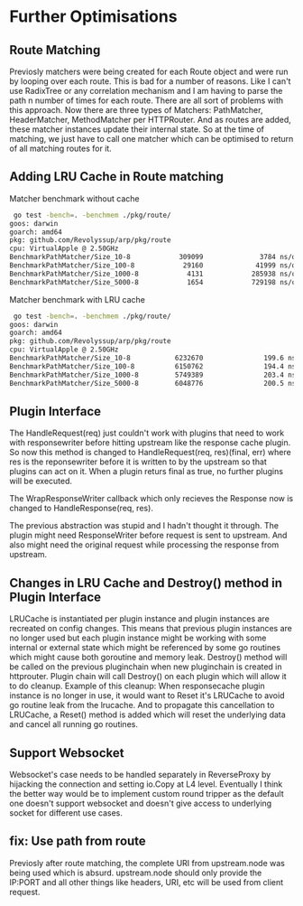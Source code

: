# Further Optimisations

## Route Matching

Previosly matchers were being created for each Route object and were run by looping over each route. This is bad for a number of reasons. Like I can't use RadixTree or any correlation mechanism and I am having to parse the path n number of times for each route. There are all sort of problems with this approach. Now there are three types of Matchers: PathMatcher, HeaderMatcher, MethodMatcher per HTTPRouter. And as routes are added, these matcher instances update their internal state. So at the time of matching, we just have to call one matcher which can be optimised to return of all matching routes for it.

## Adding LRU Cache in Route matching

Matcher benchmark without cache

```bash
 go test -bench=. -benchmem ./pkg/route/
goos: darwin
goarch: amd64
pkg: github.com/Revolyssup/arp/pkg/route
cpu: VirtualApple @ 2.50GHz
BenchmarkPathMatcher/Size_10-8            309099              3784 ns/op               2 B/op          0 allocs/op
BenchmarkPathMatcher/Size_100-8            29160             41999 ns/op               2 B/op          0 allocs/op
BenchmarkPathMatcher/Size_1000-8            4131            285938 ns/op               2 B/op          0 allocs/op
BenchmarkPathMatcher/Size_5000-8            1654            729198 ns/op              25 B/op          0 allocs/op
```

Matcher benchmark with LRU cache

```bash
 go test -bench=. -benchmem ./pkg/route/
goos: darwin
goarch: amd64
pkg: github.com/Revolyssup/arp/pkg/route
cpu: VirtualApple @ 2.50GHz
BenchmarkPathMatcher/Size_10-8           6232670               199.6 ns/op            80 B/op          3 allocs/op
BenchmarkPathMatcher/Size_100-8          6150762               194.4 ns/op            80 B/op          3 allocs/op
BenchmarkPathMatcher/Size_1000-8         5749389               203.4 ns/op            80 B/op          3 allocs/op
BenchmarkPathMatcher/Size_5000-8         6048776               200.5 ns/op            80 B/op          3 allocs/op
```

## Plugin Interface

The HandleRequest(req) just couldn't work with plugins that need to work with responsewriter before hitting upstream like the response cache plugin. So now this method is changed to HandleRequest(req, res)(final, err) where res is the reponsewriter before it is written to by the upstream so that plugins can act on it. When a plugin returs final as true, no further plugins will be executed.

The WrapResponseWriter callback which only recieves the Response now is changed to HandleResponse(req, res).

The previous abstraction was stupid and I hadn't thought it through. The plugin might need ResponseWriter before request is sent to upstream. And also might need the original request while processing the response from upstream.

## Changes in LRU Cache and Destroy() method in Plugin Interface

LRUCache is instantiated per plugin instance and plugin instances are recreated on config changes. This means that previous plugin instances are no longer used but each plugin instance might be working with some internal or external state which might be referenced by some go routines which might cause both goroutine and memory leak. Destroy() method will be called on the previous pluginchain when new pluginchain is created in httprouter. Plugin chain will call Destroy() on each plugin which will allow it to do cleanup. Example of this cleanup: When responsecache plugin instance is no longer in use, it would want to Reset it's LRUCache to avoid go routine leak from the lrucache. And to propagate this cancellation to LRUCache, a Reset() method is added which will reset the underlying data and cancel all running go routines.

## Support Websocket

Websocket's case needs to be handled separately in ReverseProxy by hijacking the connection and setting io.Copy at L4 level. Eventually I think the better way would be to implement custom round tripper as the default one doesn't support websocket and doesn't give access to underlying socket for different use cases.

## fix: Use path from route

Previosly after route matching, the complete URI from upstream.node was being used which is absurd. upstream.node should only provide the IP:PORT and all other things like headers, URI, etc will be used from client request.
